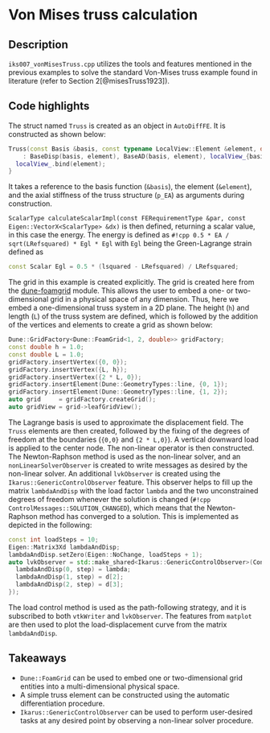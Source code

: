 <!--
SPDX-FileCopyrightText: 2022 The Ikarus Developers mueller@ibb.uni-stuttgart.de
SPDX-License-Identifier: CC-BY-SA-4.0
-->

# Von Mises truss calculation  

## Description

`iks007_vonMisesTruss.cpp` utilizes the tools and features mentioned in the previous examples to solve the 
standard Von-Mises truss example found in literature (refer to Section 2[@misesTruss1923]).


## Code highlights

The struct named `Truss` is created as an object in `AutoDiffFE`. It is constructed as shown below:
```cpp
Truss(const Basis &basis, const typename LocalView::Element &element, double p_EA)
    : BaseDisp(basis, element), BaseAD(basis, element), localView_{basis.localView()}, EA{p_EA} {
  localView_.bind(element);
}
```
It takes a reference to the basis function (`&basis`), the element (`&element`), and the axial stiffness of the 
truss structure (`p_EA`) as arguments during construction.

`ScalarType calculateScalarImpl(const FERequirementType &par, const Eigen::VectorX<ScalarType> &dx)` is
then defined, returning a scalar value, in this case the energy.
The energy is defined as `#!cpp 0.5 * EA / sqrt(LRefsquared) * Egl * Egl` with `Egl` being the Green-Lagrange strain defined as
```cpp
const Scalar Egl = 0.5 * (lsquared - LRefsquared) / LRefsquared;
```
The grid in this example is created explicitly. The grid is created here from the [dune-foamgrid](https://www.dune-project.org/modules/dune-foamgrid/) module.
This allows the user to embed a one- or two-dimensional grid in a physical space of any dimension. Thus, here we embed 
a one-dimensional truss system in a 2D plane. The height (`h`) and length (`L`) of the truss system are defined, which is followed by 
the addition of the vertices and elements to create a grid as shown below:
```cpp
Dune::GridFactory<Dune::FoamGrid<1, 2, double>> gridFactory;
const double h = 1.0;
const double L = 1.0;
gridFactory.insertVertex({0, 0});
gridFactory.insertVertex({L, h});
gridFactory.insertVertex({2 * L, 0});
gridFactory.insertElement(Dune::GeometryTypes::line, {0, 1});
gridFactory.insertElement(Dune::GeometryTypes::line, {1, 2});
auto grid     = gridFactory.createGrid();
auto gridView = grid->leafGridView();
```
The Lagrange basis is used to approximate the displacement field. The `Truss` elements are then created, followed by the fixing of the 
degrees of freedom at the boundaries (`{0,0}` and `{2 * L,0}`). A vertical downward load is applied to the center node.
The non-linear operator is then constructed. The Newton-Raphson method is used as the non-linear solver, and an `nonLinearSolverObserver` is 
created to write messages as desired by the non-linear solver. An additional `lvkObserver` is created using the `Ikarus::GenericControlObserver` 
feature. This observer helps to fill up the matrix `lambdaAndDisp` with the load factor `lambda` and the two unconstrained degrees of freedom whenever 
the solution is changed (`#!cpp ControlMessages::SOLUTION_CHANGED`), which means that the Newton-Raphson method has converged to a solution.
This is implemented as depicted in the following:
```cpp
const int loadSteps = 10;
Eigen::Matrix3Xd lambdaAndDisp;
lambdaAndDisp.setZero(Eigen::NoChange, loadSteps + 1);
auto lvkObserver = std::make_shared<Ikarus::GenericControlObserver>(ControlMessages::SOLUTION_CHANGED, [&](int step) {
  lambdaAndDisp(0, step) = lambda;
  lambdaAndDisp(1, step) = d[2];
  lambdaAndDisp(2, step) = d[3];
});
```
The load control method is used as the path-following strategy, and it is subscribed to both `vtkWriter` and `lvkObserver`.
The features from `matplot` are then used to plot the load-displacement curve from the matrix `lambdaAndDisp`.

## Takeaways

- `Dune::FoamGrid` can be used to embed one or two-dimensional grid entities into a multi-dimensional physical space.
- A simple truss element can be constructed using the automatic differentiation procedure.
- `Ikarus::GenericControlObserver` can be used to perform user-desired tasks at any desired point by observing a non-linear solver procedure.
